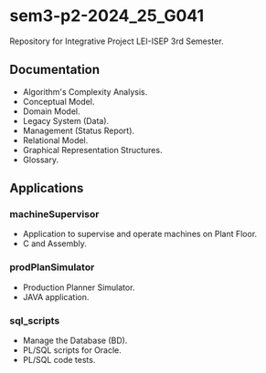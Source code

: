 # sem3-p2-2024_25_G041
Repository for Integrative Project LEI-ISEP 3rd Semester.

## Documentation
- Algorithm's Complexity Analysis.
- Conceptual Model.
- Domain Model.
- Legacy System (Data).
- Management (Status Report).
- Relational Model.
- Graphical Representation Structures.
- Glossary.

## Applications


### machineSupervisor
- Application to supervise and operate machines on Plant Floor.
- C and Assembly.

### prodPlanSimulator
- Production Planner Simulator.
- JAVA application.

### sql_scripts
- Manage the Database (BD).
- PL/SQL scripts for Oracle.
- PL/SQL code tests.

